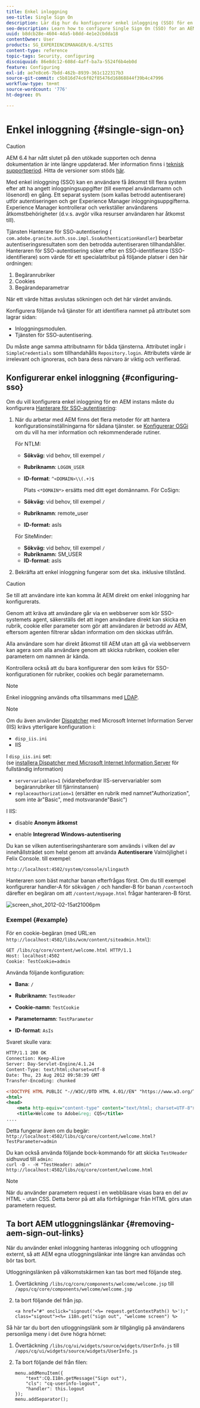```yaml
---
title: Enkel inloggning
seo-title: Single Sign On
description: Lär dig hur du konfigurerar enkel inloggning (SSO) för en AEM.
seo-description: Learn how to configure Single Sign On (SSO) for an AEM instance.
uuid: b8dcb28e-4604-4da5-b8dd-4e1e2cbdda18
contentOwner: User
products: SG_EXPERIENCEMANAGER/6.4/SITES
content-type: reference
topic-tags: Security, configuring
discoiquuid: 86e8dc12-608d-4aff-ba7a-5524f6b4eb0d
feature: Configuring
exl-id: ae7e8ce6-7bdd-462b-8939-361c122317b3
source-git-commit: c5b816d74c6f02f85476d16868844f39b4c47996
workflow-type: tm+mt
source-wordcount: '776'
ht-degree: 0%

---
```


# Enkel inloggning {#single-sign-on}

>[!CAUTION]
>
>AEM 6.4 har nått slutet på den utökade supporten och denna dokumentation är inte längre uppdaterad. Mer information finns i [teknisk supportperiod](https://helpx.adobe.com/support/programs/eol-matrix.html). Hitta de versioner som stöds [här](https://experienceleague.adobe.com/docs/).

Med enkel inloggning (SSO) kan en användare få åtkomst till flera system efter att ha angett inloggningsuppgifter (till exempel användarnamn och lösenord) en gång. Ett separat system (som kallas betrodd autentiserare) utför autentiseringen och ger Experience Manager inloggningsuppgifterna. Experience Manager kontrollerar och verkställer användarens åtkomstbehörigheter (d.v.s. avgör vilka resurser användaren har åtkomst till).

Tjänsten Hanterare för SSO-autentisering ( `com.adobe.granite.auth.sso.impl.SsoAuthenticationHandler`) bearbetar autentiseringsresultaten som den betrodda autentiseraren tillhandahåller. Hanteraren för SSO-autentisering söker efter en SSO-identifierare (SSO-identifierare) som värde för ett specialattribut på följande platser i den här ordningen:

1. Begäranrubriker
1. Cookies
1. Begärandeparametrar

När ett värde hittas avslutas sökningen och det här värdet används.

Konfigurera följande två tjänster för att identifiera namnet på attributet som lagrar sidan:

* Inloggningsmodulen.
* Tjänsten för SSO-autentisering.

Du måste ange samma attributnamn för båda tjänsterna. Attributet ingår i `SimpleCredentials` som tillhandahålls `Repository.login`. Attributets värde är irrelevant och ignoreras, och bara dess närvaro är viktig och verifierad.

## Konfigurerar enkel inloggning {#configuring-sso}

Om du vill konfigurera enkel inloggning för en AEM instans måste du konfigurera [Hanterare för SSO-autentisering](/help/sites-deploying/osgi-configuration-settings.md#adobegranitessoauthenticationhandler):

1. När du arbetar med AEM finns det flera metoder för att hantera konfigurationsinställningarna för sådana tjänster. se [Konfigurerar OSGi](/help/sites-deploying/configuring-osgi.md) om du vill ha mer information och rekommenderade rutiner.

   För NTLM:

   * **Sökväg:** vid behov, till exempel `/`
   * **Rubriknamn**: `LOGON_USER`
   * **ID-format**: `^<DOMAIN>\\(.+)$`

      Plats `<*DOMAIN*>` ersätts med ditt eget domännamn.
   För CoSign:

   * **Sökväg:** vid behov, till exempel `/`
   * **Rubriknamn**: remote_user
   * **ID-format:** asIs

   För SiteMinder:

   * **Sökväg:** vid behov, till exempel `/`
   * **Rubriknamn:** SM_USER
   * **ID-format**: asIs



1. Bekräfta att enkel inloggning fungerar som det ska. inklusive tillstånd.

>[!CAUTION]
>
>Se till att användare inte kan komma åt AEM direkt om enkel inloggning har konfigurerats.
>
>Genom att kräva att användare går via en webbserver som kör SSO-systemets agent, säkerställs det att ingen användare direkt kan skicka en rubrik, cookie eller parameter som gör att användaren är betrodd av AEM, eftersom agenten filtrerar sådan information om den skickas utifrån.
>
>Alla användare som har direkt åtkomst till AEM utan att gå via webbservern kan agera som alla användare genom att skicka rubriken, cookien eller parametern om namnen är kända.
>
>Kontrollera också att du bara konfigurerar den som krävs för SSO-konfigurationen för rubriker, cookies och begär parameternamn.

>[!NOTE]
>
>Enkel inloggning används ofta tillsammans med [LDAP](/help/sites-administering/ldap-config.md).

>[!NOTE]
>
>Om du även använder [Dispatcher](https://helpx.adobe.com/experience-manager/dispatcher/using/dispatcher.html) med Microsoft Internet Information Server (IIS) krävs ytterligare konfiguration i:
>
>* `disp_iis.ini`
>* IIS
>
>I `disp_iis.ini` set:\
>(se [installera Dispatcher med Microsoft Internet Information Server](https://helpx.adobe.com/experience-manager/dispatcher/using/dispatcher-install.html#microsoft-internet-information-server) för fullständig information)
>
>* `servervariables=1` (vidarebefordrar IIS-servervariabler som begäranrubriker till fjärrinstansen)
>* `replaceauthorization=1` (ersätter en rubrik med namnet&quot;Authorization&quot;, som inte är&quot;Basic&quot;, med motsvarande&quot;Basic&quot;)
>
>I IIS:
>
>* disable **Anonym åtkomst**
>
>* enable **Integrerad Windows-autentisering**
>


Du kan se vilken autentiseringshanterare som används i vilken del av innehållsträdet som helst genom att använda **Autentiserare** Valmöjlighet i Felix Console. till exempel:

`http://localhost:4502/system/console/slingauth`

Hanteraren som bäst matchar banan efterfrågas först. Om du till exempel konfigurerar handler-A för sökvägen `/` och handler-B för banan `/content`och därefter en begäran om att `/content/mypage.html` frågar hanteraren-B först.

![screen_shot_2012-02-15at21006pm](assets/screen_shot_2012-02-15at21006pm.png)

### Exempel {#example}

För en cookie-begäran (med URL:en `http://localhost:4502/libs/wcm/content/siteadmin.html`):

```xml
GET /libs/cq/core/content/welcome.html HTTP/1.1
Host: localhost:4502
Cookie: TestCookie=admin
```

Använda följande konfiguration:

* **Bana**: `/`

* **Rubriknamn**: `TestHeader`

* **Cookie-namn**: `TestCookie`

* **Parameternamn**: `TestParameter`

* **ID-format**: `AsIs`

Svaret skulle vara:

```xml
HTTP/1.1 200 OK
Connection: Keep-Alive
Server: Day-Servlet-Engine/4.1.24 
Content-Type: text/html;charset=utf-8
Date: Thu, 23 Aug 2012 09:58:39 GMT
Transfer-Encoding: chunked

<!DOCTYPE HTML PUBLIC "-//W3C//DTD HTML 4.01//EN" "https://www.w3.org/TR/html4/strict.dtd">
<html>
<head>
    <meta http-equiv="content-type" content="text/html; charset=UTF-8">
    <title>Welcome to Adobe&reg; CQ5</title>
....
```

Detta fungerar även om du begär:\
`http://localhost:4502/libs/cq/core/content/welcome.html?TestParameter=admin`

Du kan också använda följande bock-kommando för att skicka `TestHeader` sidhuvud till `admin:`\
`curl -D - -H "TestHeader: admin" http://localhost:4502/libs/cq/core/content/welcome.html`

>[!NOTE]
>
>När du använder parametern request i en webbläsare visas bara en del av HTML - utan CSS. Detta beror på att alla förfrågningar från HTML görs utan parametern request.

## Ta bort AEM utloggningslänkar {#removing-aem-sign-out-links}

När du använder enkel inloggning hanteras inloggning och utloggning externt, så att AEM egna utloggningslänkar inte längre kan användas och bör tas bort.

Utloggningslänken på välkomstskärmen kan tas bort med följande steg.

1. Övertäckning `/libs/cq/core/components/welcome/welcome.jsp` till `/apps/cq/core/components/welcome/welcome.jsp`
1. ta bort följande del från jsp.

   `<a href="#" onclick="signout('<%= request.getContextPath() %>');" class="signout"><%= i18n.get("sign out", "welcome screen") %>`

Så här tar du bort den utloggningslänk som är tillgänglig på användarens personliga meny i det övre högra hörnet:

1. Övertäckning `/libs/cq/ui/widgets/source/widgets/UserInfo.js` till `/apps/cq/ui/widgets/source/widgets/UserInfo.js`

1. Ta bort följande del från filen:

   ```
   menu.addMenuItem({
       "text":CQ.I18n.getMessage("Sign out"),
       "cls": "cq-userinfo-logout",
       "handler": this.logout
   });
   menu.addSeparator();
   ```
